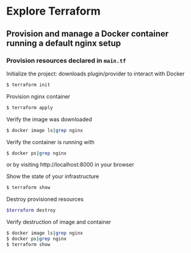 # Explore Terraform

## Provision and manage a Docker container running a default nginx setup

### Provision resources declared in `main.tf`

Initialize the project: downloads plugin/provider to interact with Docker
```bash
$ terraform init
```

Provision nginx container
```bash
$ terraform apply
```

Verify the image was downloaded
```bash
$ docker image ls|grep nginx
```

Verify the container is running with
```bash
$ docker ps|grep nginx
```
or by visiting http://localhost:8000 in your browser

Show the state of your infrastructure
```bash
$ terraform show
```

Destroy provisioned resources
```bash
$terraform destroy
```

Verify destruction of image and container
```bash
$ docker image ls|grep nginx
$ docker ps|grep nginx
$ terraform show
